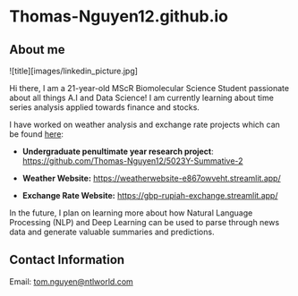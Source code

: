 # Thomas-Nguyen12.github.io


## About me 

![title][images/linkedin_picture.jpg]


Hi there, I am a 21-year-old MScR Biomolecular Science Student passionate about all things A.I and Data Science! I am currently learning about time series analysis applied towards finance and stocks. 

I have worked on weather analysis and exchange rate projects which can be found <u>here</u>: 

- <b>Undergraduate penultimate year research project</b>: https://github.com/Thomas-Nguyen12/5023Y-Summative-2

- <b>Weather Website:</b> https://weatherwebsite-e867owveht.streamlit.app/

- <b>Exchange Rate Website:</b> https://gbp-rupiah-exchange.streamlit.app/

In the future, I plan on learning more about how Natural Language Processing (NLP) and Deep Learning can be used to parse through news data and generate valuable summaries and predictions.

## Contact Information
Email: tom.nguyen@ntlworld.com

